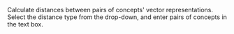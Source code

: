 Calculate distances between pairs of concepts' vector representations. Select the distance type from the drop-down, and enter pairs of concepts in the text box.
